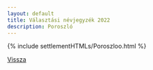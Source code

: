 ```yaml
---
layout: default
title: Választási névjegyzék 2022
description: Poroszló
---
```


{% include settlementHTMLs/Poroszloo.html %}

[Vissza](../)